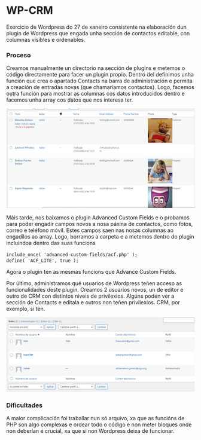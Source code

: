 # WP-CRM

 Exercicio de Wordpress do 27 de xaneiro consistente na elaboración dun plugin de Wordpress que engada unha sección de contactos editable, con columnas visibles e ordenables.

### Proceso

Creamos manualmente un directorio na sección de plugins e metemos o código directamente para facer un plugin propio. Dentro del definimos unha función que crea o apartado Contacts na barra de administración e permita a creación de entradas novas (que chamaríamos contactos). Logo, facemos outra función para mostrar as columnas cos datos introducidos dentro e facemos unha array cos datos que nos interesa ter.

![](img/captura1.png)

Máis tarde, nos baixamos o plugin Advanced Custom Fields e o probamos para poder engadir campos novos a nosa páxina de contactos, como fotos, correo e teléfono móvil. Estes campos saen nas nosas columnas ao engadilos ao array. Logo, borramos a carpeta e a metemos dentro do plugin incluíndoa dentro das suas funcions

```
include_once( 'advanced-custom-fields/acf.php' );
define( 'ACF_LITE', true );
```

Agora o plugin ten as mesmas funcions que Advance Custom Fields.

Por último, administramos qué usuarios de Wordpress teñen acceso as funcionalidades deste plugin. Creamos 2 usuarios novos, un de editor e outro de CRM con distintos niveis de privilexios. Algúns poden ver a sección de Contacts e editala e outros non teñen privilexios. CRM, por exemplo, sí ten.

![](img/captura2.png)

### Dificultades

A maior complicación foi traballar nun só arquivo, xa que as funcións de PHP son algo complexas e ordear todo o código e non meter bloques onde non deberían é crucial, xa que si non Wordpress deixa de funcionar.
